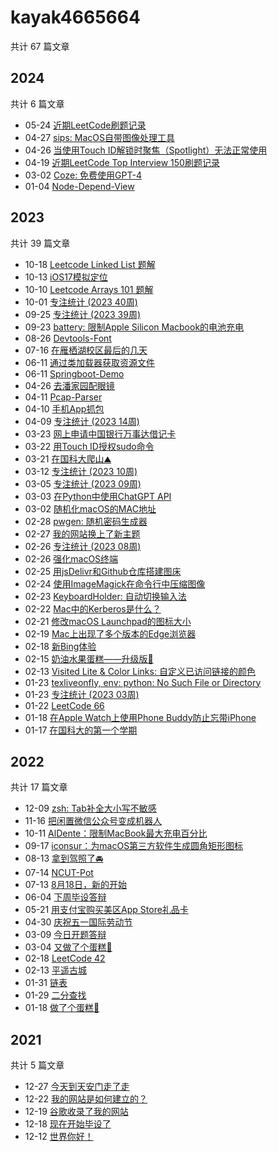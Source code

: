 # kayak4665664

共计 67 篇文章

## 2024

共计 6 篇文章

- 05-24 [近期LeetCode刷题记录](https://www.kayak4665664.com/zh-cn/recent-leetcode-problem-solving-record/ "2024-05-24 11:18:29")
- 04-27 [sips: MacOS自带图像处理工具](https://www.kayak4665664.com/zh-cn/sips-tool-in-macos/ "2024-04-27 14:21:29")
- 04-26 [当使用Touch ID解锁时聚焦（Spotlight）无法正常使用](https://www.kayak4665664.com/zh-cn/spotlight-not-working-properly-with-touch-id-unlock-on-macos/ "2024-04-26 11:52:05")
- 04-19 [近期LeetCode Top Interview 150刷题记录](https://www.kayak4665664.com/zh-cn/recent-leetcode-top-interview-150-problem-solving-record/ "2024-04-19 11:29:31")
- 03-02 [Coze: 免费使用GPT-4](https://www.kayak4665664.com/zh-cn/coze-free-access-to-gpt-4/ "2024-03-02 22:20:31")
- 01-04 [Node-Depend-View](https://www.kayak4665664.com/zh-cn/node-depend-view/ "2024-01-04 21:51:25")

## 2023

共计 39 篇文章

- 10-18 [Leetcode Linked List 题解](https://www.kayak4665664.com/zh-cn/leetcode-linked-list-solutions/ "2023-10-18 13:34:37")
- 10-13 [iOS17模拟定位](https://www.kayak4665664.com/zh-cn/simulate-locations-for-ios17/ "2023-10-13 13:06:04")
- 10-10 [Leetcode Arrays 101 题解](https://www.kayak4665664.com/zh-cn/leetcode-arrays-101-solutions/ "2023-10-10 15:21:51")
- 10-01 [专注统计 (2023 40周)](https://www.kayak4665664.com/zh-cn/focus-statistics-40-2023/ "2023-10-01 23:07:09")
- 09-25 [专注统计 (2023 39周)](https://www.kayak4665664.com/zh-cn/focus-statistics-39-2023/ "2023-09-25 12:31:59")
- 09-23 [battery: 限制Apple Silicon Macbook的电池充电](https://www.kayak4665664.com/zh-cn/battery-battery-charge-limiter-for-apple-silicon-macbook-devices/ "2023-09-23 17:19:34")
- 08-26 [Devtools-Font](https://www.kayak4665664.com/zh-cn/devtools-font/ "2023-08-26 16:56:01")
- 07-16 [在雁栖湖校区最后的几天](https://www.kayak4665664.com/zh-cn/last-days-at-yanqi-lake-campus/ "2023-07-16 11:11:14")
- 06-11 [通过类加载器获取资源文件](https://www.kayak4665664.com/zh-cn/get-resource-files-through-classloader/ "2023-06-11 18:30:40")
- 06-11 [Springboot-Demo](https://www.kayak4665664.com/zh-cn/springboot-demo/ "2023-06-11 16:55:17")
- 04-26 [去潘家园配眼镜](https://www.kayak4665664.com/zh-cn/go-to-panjiayuan-to-get-glasses/ "2023-04-26 15:14:46")
- 04-11 [Pcap-Parser](https://www.kayak4665664.com/zh-cn/pcap-parser/ "2023-04-11 12:59:07")
- 04-10 [手机App抓包](https://www.kayak4665664.com/zh-cn/capture-packets-for-mobile-apps/ "2023-04-10 20:11:09")
- 04-09 [专注统计 (2023 14周)](https://www.kayak4665664.com/zh-cn/focus-statistics-14-2023/ "2023-04-09 22:23:25")
- 03-23 [网上申请中国银行万事达借记卡](https://www.kayak4665664.com/zh-cn/apply-for-bank-of-china-mastercard-debit-card-online/ "2023-03-23 13:06:24")
- 03-22 [用Touch ID授权sudo命令](https://www.kayak4665664.com/zh-cn/authorize-sudo-commands-with-touch-id/ "2023-03-22 12:29:48")
- 03-21 [在国科大爬山⛰️](https://www.kayak4665664.com/zh-cn/mountain-climbing-at-ucas/ "2023-03-21 22:16:27")
- 03-12 [专注统计 (2023 10周)](https://www.kayak4665664.com/zh-cn/focus-statistics-10-2023/ "2023-03-12 23:02:01")
- 03-05 [专注统计 (2023 09周)](https://www.kayak4665664.com/zh-cn/focus-statistics-09-2023/ "2023-03-05 22:58:35")
- 03-03 [在Python中使用ChatGPT API](https://www.kayak4665664.com/zh-cn/using-the-chatgpt-api-in-python/ "2023-03-03 22:58:08")
- 03-02 [随机化macOS的MAC地址](https://www.kayak4665664.com/zh-cn/randomize-mac-address-for-macos/ "2023-03-02 12:03:51")
- 02-28 [pwgen: 随机密码生成器](https://www.kayak4665664.com/zh-cn/pwgen-random-password-generator/ "2023-02-28 15:25:17")
- 02-27 [我的网站换上了新主题](https://www.kayak4665664.com/zh-cn/my-website-has-a-new-theme/ "2023-02-27 19:08:08")
- 02-26 [专注统计 (2023 08周)](https://www.kayak4665664.com/zh-cn/focus-statistics-08-2023/ "2023-02-26 23:06:13")
- 02-26 [强化macOS终端](https://www.kayak4665664.com/zh-cn/strengthen-macos-terminal/ "2023-02-26 15:34:00")
- 02-25 [用jsDelivr和Github仓库搭建图床](https://www.kayak4665664.com/zh-cn/build-a-image-hosting-service-with-jsdelivr-and-github-repository/ "2023-02-25 14:44:30")
- 02-24 [使用ImageMagick在命令行中压缩图像](https://www.kayak4665664.com/zh-cn/use-imagemagick-to-compress-the-image-in-the-command-line/ "2023-02-24 09:33:36")
- 02-23 [KeyboardHolder: 自动切换输入法](https://www.kayak4665664.com/zh-cn/keyboardholder-automatically-switch-input-methods/ "2023-02-23 22:31:25")
- 02-22 [Mac中的Kerberos是什么？](https://www.kayak4665664.com/zh-cn/what-is-kerberos-in-mac/ "2023-02-22 08:56:02")
- 02-21 [修改macOS Launchpad的图标大小](https://www.kayak4665664.com/zh-cn/modify-the-icons-size-in-macos-launchpad/ "2023-02-21 12:23:13")
- 02-19 [Mac上出现了多个版本的Edge浏览器](https://www.kayak4665664.com/zh-cn/multiple-versions-of-edge-browser-appear-on-mac/ "2023-02-19 22:18:50")
- 02-18 [新Bing体验](https://www.kayak4665664.com/zh-cn/you-re-in-welcome-to-the-new-bing/ "2023-02-18 10:41:04")
- 02-15 [奶油水果蛋糕——升级版🍰](https://www.kayak4665664.com/zh-cn/creamy-fruit-cake-an-upgraded-version/ "2023-02-15 22:57:40")
- 02-13 [Visited Lite & Color Links: 自定义已访问链接的颜色](https://www.kayak4665664.com/zh-cn/visited-lite-script-that-mark-all-visited-links-as-custom-color/ "2023-02-13 22:12:33")
- 01-23 [texliveonfly, env: python: No Such File or Directory](https://www.kayak4665664.com/zh-cn/texliveonfly-env-python-no-such-file-or-directory/ "2023-01-23 22:02:38")
- 01-23 [专注统计 (2023 03周)](https://www.kayak4665664.com/zh-cn/focus-statistics-03-2023/ "2023-01-23 21:30:53")
- 01-22 [LeetCode 66](https://www.kayak4665664.com/zh-cn/leetcode-66/ "2023-01-22 17:47:46")
- 01-18 [在Apple Watch上使用Phone Buddy防止忘带iPhone](https://www.kayak4665664.com/zh-cn/use-phone-buddy-on-apple-watch-to-prevent-forgotten-iphone/ "2023-01-18 10:45:52")
- 01-17 [在国科大的第一个学期](https://www.kayak4665664.com/zh-cn/first-semester-at-ucas/ "2023-01-17 11:00:43")

## 2022

共计 17 篇文章

- 12-09 [zsh: Tab补全大小写不敏感](https://www.kayak4665664.com/zh-cn/zsh-tab-completion-with-case-insensitivity/ "2022-12-09 16:58:14")
- 11-16 [把闲置微信公众号变成机器人](https://www.kayak4665664.com/zh-cn/turn-idle-wechat-official-account-into-a-robot/ "2022-11-16 21:06:26")
- 10-11 [AlDente：限制MacBook最大充电百分比](https://www.kayak4665664.com/zh-cn/aldente-limit-macbook-maximum-charging-percentage/ "2022-10-11 17:25:22")
- 09-17 [iconsur：为macOS第三方软件生成圆角矩形图标](https://www.kayak4665664.com/zh-cn/iconsur-generate-rounded-rectangle-icons-for-macos-third-party-software/ "2022-09-17 18:02:39")
- 08-13 [拿到驾照了🚘](https://www.kayak4665664.com/zh-cn/i-got-my-driving-license/ "2022-08-13 18:56:50")
- 07-14 [NCUT-Pot](https://www.kayak4665664.com/zh-cn/ncut-pot/ "2022-07-14 13:08:07")
- 07-13 [8月18日，新的开始](https://www.kayak4665664.com/zh-cn/august-18-a-new-beginning/ "2022-07-13 23:43:40")
- 06-04 [下周毕设答辩](https://www.kayak4665664.com/zh-cn/next-week-i-will-have-my-graduation-project-defense/ "2022-06-04 17:02:58")
- 05-21 [用支付宝购买美区App Store礼品卡](https://www.kayak4665664.com/zh-cn/buy-us-app-store-gift-cards-with-alipay/ "2022-05-21 10:16:33")
- 04-30 [庆祝五一国际劳动节](https://www.kayak4665664.com/zh-cn/international-workers-day/ "2022-04-30 21:34:53")
- 03-09 [今日开题答辩](https://www.kayak4665664.com/zh-cn/todays-thesis-proposal/ "2022-03-09 20:57:18")
- 03-04 [又做了个蛋糕🍰](https://www.kayak4665664.com/zh-cn/made-a-cake-again/ "2022-03-04 22:42:24")
- 02-18 [LeetCode 42](https://www.kayak4665664.com/zh-cn/leetcode-42/ "2022-02-18 14:33:10")
- 02-13 [平遥古城](https://www.kayak4665664.com/zh-cn/pingyao-ancient-city/ "2022-02-13 22:30:37")
- 01-31 [链表](https://www.kayak4665664.com/zh-cn/linked-list/ "2022-01-31 22:24:16")
- 01-29 [二分查找](https://www.kayak4665664.com/zh-cn/binary-search/ "2022-01-29 22:01:40")
- 01-18 [做了个蛋糕🍰](https://www.kayak4665664.com/zh-cn/made-a-cake/ "2022-01-18 22:00:30")

## 2021

共计 5 篇文章

- 12-27 [今天到天安门走了走](https://www.kayak4665664.com/zh-cn/i-went-to-tiananmen-today/ "2021-12-27 19:52:24")
- 12-22 [我的网站是如何建立的？](https://www.kayak4665664.com/zh-cn/how-my-wesite-was-built/ "2021-12-22 17:17:40")
- 12-19 [谷歌收录了我的网站](https://www.kayak4665664.com/zh-cn/google-has-indexed-my-website/ "2021-12-19 21:23:48")
- 12-18 [现在开始毕设了](https://www.kayak4665664.com/zh-cn/graduation-project-starts-now/ "2021-12-18 20:32:18")
- 12-12 [世界你好！](https://www.kayak4665664.com/zh-cn/hello-world/ "2021-12-12 21:06:46")
